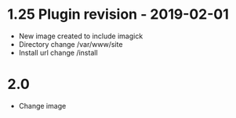 # 1.25 Plugin revision - 2019-02-01
- New image created to include imagick
- Directory change /var/www/site
- Install url change /install

# 2.0
- Change image